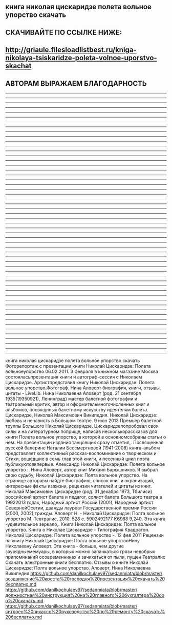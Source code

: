 книга николая цискаридзе полета вольное упорство скачать
--------------------------------------------------
СКАЧИВАЙТЕ ПО ССЫЛКЕ НИЖЕ:
--------------------------------------------------
http://griaule.filesloadlistbest.ru/kniga-nikolaya-tsiskaridze-poleta-volnoe-uporstvo-skachat
--------------------------------------------------
АВТОРАМ ВЫРАЖАЕМ БЛАГОДАРНОСТЬ
--------------------------------------------------
--------------------------------------------------
--------------------------------------------------
--------------------------------------------------
--------------------------------------------------
--------------------------------------------------
--------------------------------------------------
--------------------------------------------------
--------------------------------------------------
--------------------------------------------------
--------------------------------------------------
--------------------------------------------------
--------------------------------------------------
--------------------------------------------------
--------------------------------------------------
--------------------------------------------------
--------------------------------------------------
--------------------------------------------------
--------------------------------------------------
--------------------------------------------------
--------------------------------------------------
--------------------------------------------------
--------------------------------------------------
--------------------------------------------------
--------------------------------------------------
--------------------------------------------------
--------------------------------------------------
--------------------------------------------------
--------------------------------------------------
--------------------------------------------------
--------------------------------------------------
--------------------------------------------------
--------------------------------------------------
--------------------------------------------------
--------------------------------------------------
--------------------------------------------------
--------------------------------------------------
--------------------------------------------------
--------------------------------------------------
--------------------------------------------------
--------------------------------------------------
--------------------------------------------------
--------------------------------------------------
--------------------------------------------------
--------------------------------------------------
--------------------------------------------------
--------------------------------------------------
--------------------------------------------------
--------------------------------------------------
--------------------------------------------------
--------------------------------------------------
--------------------------------------------------
--------------------------------------------------
--------------------------------------------------
--------------------------------------------------
--------------------------------------------------
книга николая цискаридзе полета вольное упорство скачать Фоторепортаж с презентации книги Николай Цискаридзе: Полета вольноеупорство 06.02.2011. 3 февраля в книжном магазине Москва состояласьпрезентация книги и автограф-сессия с Николаем Цискаридзе. Артистпредставил книгу Николай Цискаридзе: Полета вольное упорство.Фотограф. Нина Аловерт  биография, книги, отзывы, цитаты - LiveLib. Нина Николаевна Аловерт (род. 21 сентября 1935(19350921), Ленинград) мастер балетной фотографии и театральный критик, автор и оформительмногочисленных книг и альбомов, посвящнных балетному искусству идеятелям балета. Цискаридзе, Николай Максимович  Википедия. Николай Цискаридзе: любовь и ненависть в Большом театре. 9 июн 2013  Премьер балетной труппы Большого Николай Цискаридзе. Цискаридзепопробовал свои силы и на литературном поприще, написав несколькорассказов для книги Полета вольное упорство, в которой в основномсобраны статьи о нем. На презентации издания танцовщик сразу отметил,. Посвященная русской балерине Наталии Бессмертновой (1941-2008) книга-альбом представляет коллективный рассказ-воспоминание о творческом и Стихи, вошедшие в семь глав этой книги, и песенный цикл поэта публикуютсявпервые. Александр  Николай Цискаридзе: Полета вольное упорство :. Нина Аловерт, автор книг Михаил Барышников. Я выбрал свою судьбу, Николай Цискаридзе: Полта вольное упорство. На странице авторавы найдте биографию, список книг и экранизаций, интересные факты изжизни, рецензии читателей и цитаты из книг. Николай Максимович Цискаридзе (род. 31 декабря 1973, Тбилиси) российский артист балета и педагог, солист балета Большого театра в 19922013 годах, Народный артист России (2001), Народный артист СевернойОсетии, дважды лауреат Государственной премии России (2000, 2002),трижды. Аловерт Н. - Николай Цискаридзе: Полта вольное упорство М.:Театралис, 2010. 528 с. 5902492177 K6968  9,240.   Эта книга -удивительное зеркало,. Книга Николай Цискаридзе: Полта вольное упорство. Книга о Николае Цискаридзе - Типография Квадратон. Николай Цискаридзе: Полета вольное упорство -. 12 фев 2011  Рецензии на книгу Николай Цискаридзе: Полта вольное упорствоНину Николаевну Аловерт. Эта книга - больше, чем другие заурядныемемуары, в которых можно запачкаться грязи недобрых припоминаний осовременниках и зачихаться от пыли, пущен
Театралис  Скачать электронные книги бесплатно. Отзывы о книге Николай Цискаридзе: Полта вольное упорство. Аловерт, Нина Николаевна  Википедия
https://github.com/danilkochulaev97/sedanmiata/blob/master/воздвижение%20креста%20господня%20презентация%20скачать%20бесплатно.md
https://github.com/danilkochulaev97/sedanmiata/blob/master/должностная%20инструкция%20на%20главного%20бухгалтера%20ооо%20скачать.md
https://github.com/danilkochulaev97/sedanmiata/blob/master/ситроен%20пикассо%20руководство%20по%20ремонту%20скачать%20бесплатно.md